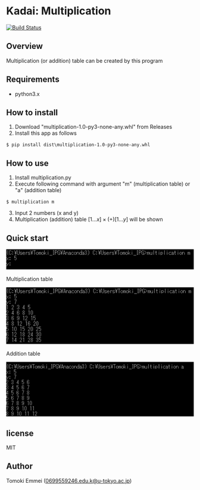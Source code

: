 # Kadai: Multiplication
[![Build Status](https://travis-ci.org/TomokiEmmei/kadai.svg?branch=master)](https://travis-ci.org/TomokiEmmei/kadai)

## Overview
Multiplication (or addition) table can be created by this program

## Requirements
- python3.x

## How to install
1. Download "multiplication-1.0-py3-none-any.whl" from Releases
2. Install this app as follows
```
$ pip install dist\multiplication-1.0-py3-none-any.whl
```
## How to use
1. Install multiplication.py
2. Execute following command  with  argument "m" (multiplication table) or "a" (addition table)
```
$ multiplication m
```
3.  Input 2 numbers (x and y)
4. Multiplication (addition) table  $[1...x]\times(+)[1...y]$ will be shown

## Quick start

![execute](images/h2u.PNG )

Multiplication table

![multi_table](images/multiplication.PNG )

Addition table

![add_table](images/addition.PNG)

## license
MIT

## Author
Tomoki Emmei (0699559246.edu.k@u-tokyo.ac.jp)